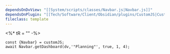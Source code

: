 ```yaml
---
dependsOnDvView: "[[System/scripts/classes/Navbar.js|Navbar.js]]"
dependsOnPlugin: "[[Tech/Software/Client/Obsidian/plugins/CustomJS|CustomJS]]"
fileclass: template
---
```

<%* tR = "" -%>

```dataviewjs
const {Navbar} = customJS;
await Navbar.getDashboard(dv,'"Planning"', true, 1, 4); 
```